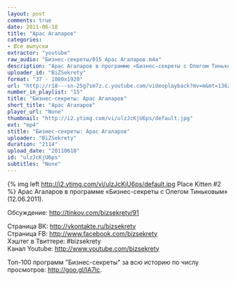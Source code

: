 ```yaml
---
layout: post
comments: true
date: 2011-06-10
title: "Арас Агаларов"
categories:
- Все выпуски
extractor: "youtube"
raw_audio: "Бизнес-секреты/015 Арас Агаларов.m4a"
description: "Арас Агаларов в программе «Бизнес-секреты с Олегом Тиньковым» (12.06.2011).\n\nОбсуждение: http://tinkov.com/bizsekrety/91\n\nСтраница ВК: http://vkontakte.ru/bizsekrety\nСтраница FB: http://www.facebook.com/bizsekrety\nХэштег в Твиттере: #bizsekrety\nКанал Youtube: http://www.youtube.com/bizsekrety\n\nТоп-100 программ \"Бизнес-секреты\" за всю историю по числу просмотров: http://goo.gl/lA7lc."
uploader_id: "BiZSekrety"
format: "37 - 1080x1920"
url: "http://r18---sn-25g7sm7z.c.youtube.com/videoplayback?mv=m&mt=1362843856&fexp=927902%2C916625%2C920704%2C912806%2C902000%2C919512%2C929901%2C913605%2C925006%2C906938%2C931202%2C931401%2C908529%2C930803%2C920201%2C930101%2C930603%2C906834%2C926403&ms=au&cp=U0hVR1hRVV9ITENONV9QS1lGOjMwemw2VTVORk9T&upn=R5GwtwJ1OV0&sparams=cp%2Cid%2Cip%2Cipbits%2Citag%2Cratebypass%2Csource%2Cupn%2Cexpire&id=ba5cc970a8d4ea9b&expire=1362867532&ipbits=8&ratebypass=yes&newshard=yes&sver=3&itag=37&key=yt1&source=youtube&ip=92.255.182.31&signature=9AE18DB88B7130A312DDD8D04E928B8CE0B856D7.211DA68C185576FA34B0E0A3D28D1B1FDEB62A57"
number_in_playlist: "15"
title: "Бизнес-секреты: Арас Агаларов"
short_title: "Арас Агаларов"
player_url: "None"
thumbnail: "http://i2.ytimg.com/vi/ulzJcKjU6ps/default.jpg"
ext: "mp4"
stitle: "Бизнес-секреты: Арас Агаларов"
uploader: "BiZSekrety"
duration: "2114"
upload_date: "20110610"
id: "ulzJcKjU6ps"
subtitles: "None"
---
```


{% img left http://i2.ytimg.com/vi/ulzJcKjU6ps/default.jpg Place Kitten #2 %}
Арас Агаларов в программе «Бизнес-секреты с Олегом Тиньковым» (12.06.2011).  
  
Обсуждение: http://tinkov.com/bizsekrety/91  
  
Страница ВК: http://vkontakte.ru/bizsekrety  
Страница FB: http://www.facebook.com/bizsekrety  
Хэштег в Твиттере: #bizsekrety  
Канал Youtube: http://www.youtube.com/bizsekrety  
  
Топ-100 программ "Бизнес-секреты" за всю историю по числу просмотров: http://goo.gl/lA7lc.